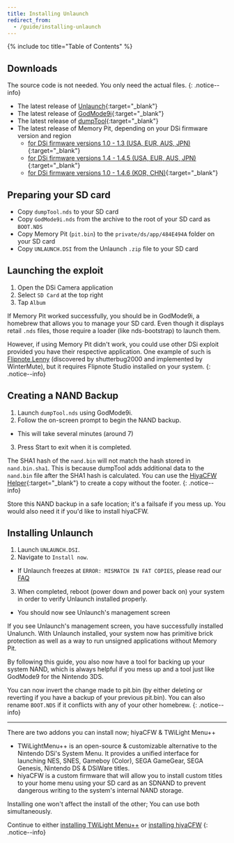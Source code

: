 ```yaml
---
title: Installing Unlaunch
redirect_from:
  - /guide/installing-unlaunch
---
```


{% include toc title="Table of Contents" %}

## Downloads

The source code is not needed. You only need the actual files.
{: .notice--info}

- The latest release of [Unlaunch](https://problemkaputt.de/unlaunch.zip){:target="_blank"}
- The latest release of [GodMode9i](https://github.com/RocketRobz/GodMode9i/releases){:target="_blank"}
- The latest release of [dumpTool](https://github.com/zoogie/dumpTool/releases){:target="_blank"}
- The latest release of Memory Pit, depending on your DSi firmware version and region
  - [for DSi firmware versions 1.0 - 1.3   (USA, EUR, AUS, JPN)](https://github.com/emiyl/dsi.cfw.guide/raw/master/assets/files/memory_pit/256/pit.bin){:target="_blank"}
  - [for DSi firmware versions 1.4 - 1.4.5 (USA, EUR, AUS, JPN)](https://github.com/emiyl/dsi.cfw.guide/raw/master/assets/files/memory_pit/768_1024/pit.bin){:target="_blank"}
  - [for DSi firmware versions 1.0 - 1.4.6 (KOR, CHN)](https://github.com/emiyl/dsi.cfw.guide/raw/master/assets/files/memory_pit/256/pit.bin){:target="_blank"}

## Preparing your SD card

- Copy `dumpTool.nds` to your SD card
- Copy `GodMode9i.nds` from the archive to the root of your SD card as `BOOT.NDS`
- Copy Memory Pit (`pit.bin`) to the `private/ds/app/484E494A` folder on your SD card
- Copy `UNLAUNCH.DSI` from the Unlaunch `.zip` file to your SD card

## Launching the exploit

1. Open the DSi Camera application
2. Select `SD Card` at the top right
3. Tap `Album`

If Memory Pit worked successfully, you should be in GodMode9i, a homebrew that allows you to manage your SD card. Even though it displays retail `.nds` files, those require a loader (like nds-bootstrap) to launch them.

However, if using Memory Pit didn't work, you could use other DSi exploit provided you have their respective application. One example of such is [Flipnote Lenny](installing-unlaunch-legacy) (discovered by shutterbug2000 and implemented by WinterMute), but it requires Flipnote Studio installed on your system.
{: .notice--info}

## Creating a NAND Backup
1. Launch `dumpTool.nds` using GodMode9i.
2. Follow the on-screen prompt to begin the NAND backup.
  - This will take several minutes (around 7)
3. Press Start to exit when it is completed.

The SHA1 hash of the `nand.bin` will not match the hash stored in `nand.bin.sha1`. This is because dumpTool adds additional data to the `nand.bin` file after the SHA1 hash is calculated. You can use the [HiyaCFW Helper](https://github.com/mondul/HiyaCFW-Helper/releases){:target="_blank"} to create a copy without the footer.
{: .notice--info}

Store this NAND backup in a safe location; it's a failsafe if you mess up. You would also need it if you'd like to install hiyaCFW.

## Installing Unlaunch
1. Launch `UNLAUNCH.DSI`.
2. Navigate to `Install now`.
  - If Unlaunch freezes at `ERROR: MISMATCH IN FAT COPIES`, please read our [FAQ](/faq)
3. When completed, reboot (power down and power back on) your system in order to verify Unlaunch installed properly.
  - You should now see Unlaunch's management screen

If you see Unlaunch's management screen, you have successfully installed Unalunch. With Unlaunch installed, your system now has primitive brick protection as well as a way to run unsigned applications without Memory Pit.

By following this guide, you also now have a tool for backing up your system NAND, which is always helpful if you mess up and a tool just like GodMode9 for the Nintendo 3DS.

You can now invert the change made to pit.bin (by either deleting or reverting if you have a backup of your previous pit.bin). You can also rename `BOOT.NDS` if it conflicts with any of your other homebrew.
{: .notice--info}

---

There are two addons you can install now; hiyaCFW & TWiLight Menu++

- TWiLightMenu++ is an open-source & customizable alternative to the Nintendo DSi's System Menu. It provides a unified interface for launching NES, SNES, Gameboy (Color), SEGA GameGear, SEGA Genesis, Nintendo DS & DSiWare titles.
- hiyaCFW is a custom firmware that will allow you to install custom titles to your home menu using your SD card as an SDNAND to prevent dangerous writing to the system's internal NAND storage.

Installing one won't affect the install of the other; You can use both simultaneously.

Continue to either [installing TWiLight Menu++](installing-twilight-menu++) or [installing hiyaCFW](installing-hiyacfw)
{: .notice--info}
